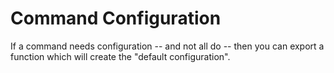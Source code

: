 # Command Configuration

If a command needs configuration -- and not all do -- then you can export a function which will create the "default configuration". 